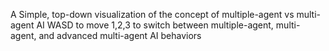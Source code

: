 A Simple, top-down visualization of the concept of multiple-agent vs multi-agent AI
WASD to move
1,2,3 to switch between multiple-agent, multi-agent, and advanced multi-agent AI behaviors
